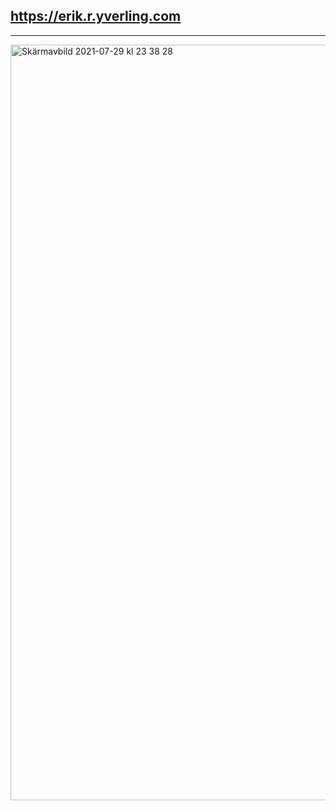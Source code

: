 ## https://erik.r.yverling.com

---

<img width="1209" alt="Skärmavbild 2021-07-29 kl  23 38 28" src="https://user-images.githubusercontent.com/1917608/127569300-dc7eb53d-0fdf-407e-82d1-daccd6c1cec9.png">
